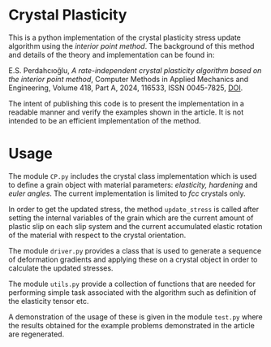 # Crystal Plasticity

This is a python implementation of the crystal plasticity stress update algorithm using the *interior point method*.
The background of this method and details of the theory and implementation can be found in:

E.S. Perdahcıoğlu, *A rate-independent crystal plasticity algorithm based on the interior point method*, Computer Methods in Applied Mechanics and Engineering, Volume 418, Part A,
2024, 116533, ISSN 0045-7825, [DOI](https://doi.org/10.1016/j.cma.2023.116533).

The intent of publishing this code is to present the implementation in a readable manner and verify the examples shown in the article. It is not intended to be an efficient implementation of the method.

# Usage

The module `CP.py` includes the crystal class implementation which is used to define a grain object with material parameters: *elasticity, hardening* and *euler angles*. 
The current implementation is limited to *fcc* crystals only. 

In order to get the updated stress, the method `update_stress` is called after setting the internal variables of the grain which are the current amount of plastic slip on each slip system and the current accumulated elastic rotation of the material with respect to the crystal orientation.

The module `driver.py` provides a class that is used to generate a sequence of deformation gradients and applying these on a crystal object in order to calculate the updated stresses.

The module `utils.py` provide a collection of functions that are needed for performing simple task associated with the algorithm such as definition of the elasticity tensor etc.

A demonstration of the usage of these is given in the module `test.py` where the results obtained for the example problems demonstrated in the article are regenerated.


